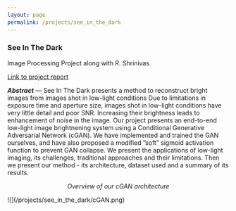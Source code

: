 ```yaml
---
layout: page
permalink: /projects/see_in_the_dark
---
```


### See In The Dark ###
Image Processing Project along with R. Shrinivas

[Link to project report](https://drive.google.com/file/d/197rulD8Zi53JZjOPDQwWhbxyBgTdWtoS/view?usp=sharing)

***Abstract*** — See In The Dark presents a method to reconstruct bright images from images shot in low-light conditions Due to limitations in exposure time and aperture size, images shot in low-light conditions have very little detail and poor SNR. Increasing their brightness leads to enhancement of noise in the image. Our project presents an end-to-end low-light image brightnening system using a Conditional Generative Adversarial Network (cGAN). We have implemented and trained the GAN ourselves, and have also proposed a modified ”soft” sigmoid activation function to prevent GAN collapse. We present the applications of low-light imaging, its challenges, traditional approaches and their limitations. Then we present our method - its architecture, dataset used and a summary of its results.

<!-- <p align="center"><em>Few of our results - Low light image, result image, ground truth image</em></p>
<table>
	<tr>
		<td>Low light image</td>
		<td>Result image</td>
		<td>Ground truth image</td>
	</tr>
	<tr>
		<td><img src="dark1.png"></td>
		<td><img src="result1.png"></td>
		<td><img src="gt1.png"></td>
	</tr>
	<tr>
		<td><img src="dark2.png"></td>
		<td><img src="result2.png"></td>
		<td><img src="gt2.png"></td>
	</tr>
	<tr>
		<td><img src="dark3.png"></td>
		<td><img src="result3.png"></td>
		<td><img src="gt3.png"></td>
	</tr>
	<tr>
		<td><img src="dark4.png"></td>
		<td><img src="result4.png"></td>
		<td><img src="gt4.png"></td>
	</tr>
	<tr>
		<td><img src="dark5.png"></td>
		<td><img src="result5.png"></td>
		<td><img src="gt5.png"></td>
	</tr>
</table> -->

<p align="center"><em>Overview of our cGAN architecture</em></p>
![](/projects/see_in_the_dark/cGAN.png)
